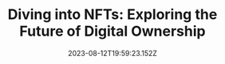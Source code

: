---
title: "Diving into NFTs: Exploring the Future of Digital Ownership"
description: >-
  In the ever-evolving world of blockchain technology and the digital realm,
  Non-Fungible Tokens (NFTs) have emerged as a groundbreaking and…
date: "2023-08-12T19:59:23.152Z"
categories: []
keywords: []
slug: /@alpozkanm/diving-into-nfts-exploring-the-future-of-digital-ownership-239f981ced80
image: "/img/1__k1gxgFwErOLE3MIiFq6o7w.jpeg"
---